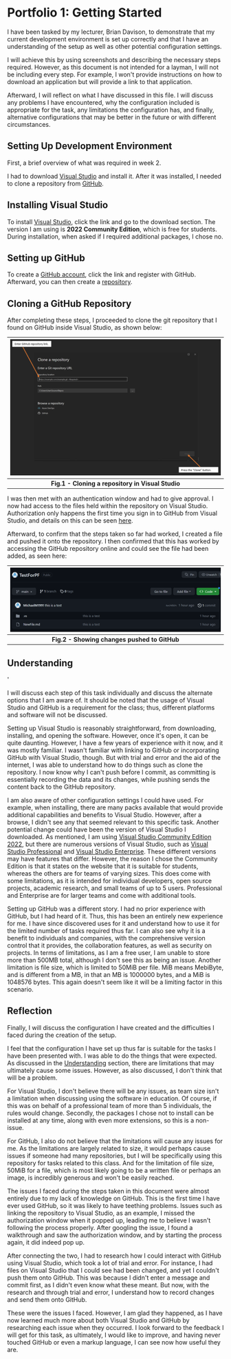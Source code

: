 # Portfolio 1: Getting Started

I have been tasked by my lecturer, Brian Davison, to demonstrate that my current development environment is set up correctly and that I have an understanding of the setup as well as other potential configuration settings.

I will achieve this by using screenshots and describing the necessary steps required. However, as this document is not intended for a layman, I will not be including every step. For example, I won't provide instructions on how to download an application but will provide a link to that application.

Afterward, I will reflect on what I have discussed in this file. I will discuss any problems I have encountered, why the configuration included is appropriate for the task, any limitations the configuration has, and finally, alternative configurations that may be better in the future or with different circumstances.

## Setting Up Development Environment

First, a brief overview of what was required in week 2. 

I had to download [Visual Studio](https://visualstudio.microsoft.com/) and install it. After it was installed, I needed to clone a repository from [GitHub](https://github.com/). 

## Installing Visual Studio

To install [Visual Studio](https://visualstudio.microsoft.com/), click the link and go to the download section. The version I am using is **2022 Community Edition**, which is free for students. During installation, when asked if I required additional packages, I chose no.

## Setting up GitHub

To create a [GitHub account](https://github.com/), click the link and register with GitHub. Afterward, you can then create a [repository](https://docs.github.com/en/repositories/creating-and-managing-repositories/about-repositories). 

## Cloning a GitHub Repository

After completing these steps, I proceeded to clone the git repository that I found on GitHub inside Visual Studio, as shown below:  

| ![Cloning a repository](images/SSClone.png "This shows the page to clone the repo as well as additional boxes showing where to add the link and where to click") |
|:--:|
| <b> Fig.1 - Cloning a repository in Visual Studio </b> |

I was then met with an authentication window and had to give approval. I now had access to the files held within the repository on Visual Studio. Authorization only happens the first time you sign in to GitHub from Visual Studio, and details on this can be seen [here](https://learn.microsoft.com/en-us/visualstudio/version-control/git-clone-repository?view=vs-2022).

Afterward, to confirm that the steps taken so far had worked, I created a file and pushed it onto the repository. I then confirmed that this has worked by accessing the GitHub repository online and could see the file had been added, as seen here:

| ![Showing changes](images/GHChanges.png "This image shows that a change had been made successfully on GitHub") |
|:--:|
| <b> Fig.2 - Showing changes pushed to GitHub </b> |

## Understanding <a name = "understanding"></a>
'

I will discuss each step of this task individually and discuss the alternate options that I am aware of. It should be noted that the usage of Visual Studio and GitHub is a requirement for the class; thus, different platforms and software will not be discussed.

Setting up Visual Studio is reasonably straightforward, from downloading, installing, and opening the software. However, once it's open, it can be quite daunting. However, I have a few years of experience with it now, and it was mostly familiar. I wasn't familiar with linking to GitHub or incorporating GitHub with Visual Studio, though. But with trial and error and the aid of the internet, I was able to understand how to do things such as clone the repository. I now know why I can't push before I commit, as committing is essentially recording the data and its changes, while pushing sends the content back to the GitHub repository.

I am also aware of other configuration settings I could have used. For example, when installing, there are many packs available that would provide additional capabilities and benefits to Visual Studio. However, after a browse, I didn't see any that seemed relevant to this specific task. Another potential change could have been the version of Visual Studio I downloaded. As mentioned, I am using [Visual Studio Community Edition 2022](https://visualstudio.microsoft.com/vs/), but there are numerous versions of Visual Studio, such as [Visual Studio Professional](https://visualstudio.microsoft.com/vs/professional/) and [Visual Studio Enterprise](https://visualstudio.microsoft.com/vs/enterprise/). These different versions may have features that differ. However, the reason I chose the Community Edition is that it states on the website that it is suitable for students, whereas the others are for teams of varying sizes. This does come with some limitations, as it is intended for individual developers, open source projects, academic research, and small teams of up to 5 users. Professional and Enterprise are for larger teams and come with additional tools.

Setting up GitHub was a different story. I had no prior experience with GitHub, but I had heard of it. Thus, this has been an entirely new experience for me. I have since discovered uses for it and understand how to use it for the limited number of tasks required thus far. I can also see why it is a benefit to individuals and companies, with the comprehensive version control that it provides, the collaboration features, as well as security on projects. In terms of limitations, as I am a free user, I am unable to store more than 500MB total, although I don't see this as being an issue. Another limitation is file size, which is limited to 50MiB per file. MiB means MebiByte, and is different from a MB, in that an MB is 1000000 bytes, and a MiB is 1048576 bytes. This again doesn't seem like it will be a limiting factor in this scenario.

## Reflection

Finally, I will discuss the configuration I have created and the difficulties I faced during the creation of the setup.

I feel that the configuration I have set up thus far is suitable for the tasks I have been presented with. I was able to do the things that were expected. As discussed in the [Understanding](#understanding) section, there are limitations that may ultimately cause some issues. However, as also discussed, I don't think that will be a problem.

For Visual Studio, I don't believe there will be any issues, as team size isn't a limitation when discussing using the software in education. Of course, if this was on behalf of a professional team of more than 5 individuals, the rules would change. Secondly, the packages I chose not to install can be installed at any time, along with even more extensions, so this is a non-issue.

For GitHub, I also do not believe that the limitations will cause any issues for me. As the limitations are largely related to size, it would perhaps cause issues if someone had many repositories, but I will be specifically using this repository for tasks related to this class. And for the limitation of file size, 50MiB for a file, which is most likely going to be a written file or perhaps an image, is incredibly generous and won't be easily reached.

The issues I faced during the steps taken in this document were almost entirely due to my lack of knowledge on GitHub. This is the first time I have ever used GitHub, so it was likely to have teething problems. Issues such as linking the repository to Visual Studio, as an example, I missed the authorization window when it popped up, leading me to believe I wasn't following the process properly. After googling the issue, I found a walkthrough and saw the authorization window, and by starting the process again, it did indeed pop up.

After connecting the two, I had to research how I could interact with GitHub using Visual Studio, which took a lot of trial and error. For instance, I had files on Visual Studio that I could see had been changed, and yet I couldn't push them onto GitHub. This was because I didn't enter a message and commit first, as I didn't even know what these meant. But now, with the research and through trial and error, I understand how to record changes and send them onto GitHub.

These were the issues I faced. However, I am glad they happened, as I have now learned much more about both Visual Studio and GitHub by researching each issue when they occurred. I look forward to the feedback I will get for this task, as ultimately, I would like to improve, and having never touched GitHub or even a markup language, I can see now how useful they are.
